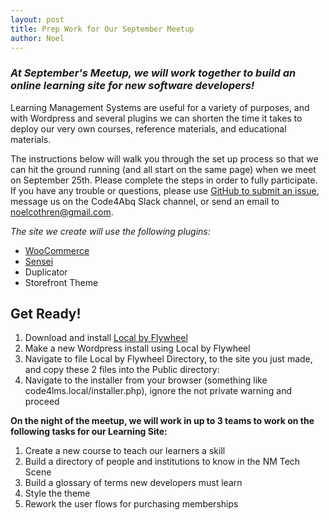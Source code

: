 ```yaml
---
layout: post
title: Prep Work for Our September Meetup
author: Noel
---
```


### _At September's Meetup, we will work together to build an online learning site for new software developers!_

Learning Management Systems are useful for a variety of purposes, and with Wordpress and several plugins we can shorten the time it takes to deploy our very own courses, reference materials, and educational materials. 

The instructions below will walk you through the set up process so that we can hit the ground running (and all start on the same page) when we meet on September 25th. Please complete the steps in order to fully participate. If you have any trouble or questions, please use [GitHub to submit an issue](https://github.com/codeforabq/Code-for-NM), message us on the Code4Abq Slack channel, or send an email to [noelcothren@gmail.com](mailto:noelcothren@gmail.com). 

_The site we create will use the following plugins:_
- [WooCommerce](https://woocommerce.com/)
- [Sensei](https://woocommerce.com/products/sensei/)
- Duplicator 
- Storefront Theme

## Get Ready!
1. Download and install [Local by Flywheel](https://local.getflywheel.com/)
2. Make a new Wordpress install using Local by Flywheel
3. Navigate to file Local by Flywheel Directory, to the site you just made, and copy these 2 files into the Public directory: 
4. Navigate to the installer from your browser (something like code4lms.local/installer.php), ignore the not private warning and proceed

**On the night of the meetup, we will work in up to 3 teams to work on the following tasks for our Learning Site:**
1. Create a new course to teach our learners a skill
2. Build a directory of people and institutions to know in the NM Tech Scene
3. Build a glossary of terms new developers must learn
4. Style the theme
5. Rework the user flows for purchasing memberships

